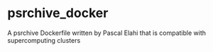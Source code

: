 # psrchive_docker
A psrchive Dockerfile written by Pascal Elahi that is compatible with supercomputing clusters 
